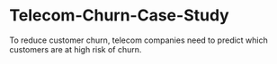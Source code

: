 # Telecom-Churn-Case-Study
To reduce customer churn, telecom companies need to predict which customers are at high risk of churn.
